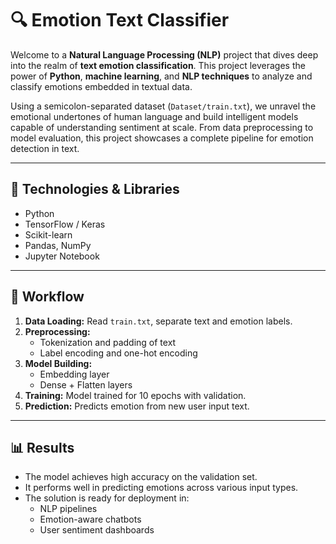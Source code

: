 # 🔍 Emotion Text Classifier

Welcome to a **Natural Language Processing (NLP)** project that dives deep into the realm of **text emotion classification**. This project leverages the power of **Python**, **machine learning**, and **NLP techniques** to analyze and classify emotions embedded in textual data.

Using a semicolon-separated dataset (`Dataset/train.txt`), we unravel the emotional undertones of human language and build intelligent models capable of understanding sentiment at scale. From data preprocessing to model evaluation, this project showcases a complete pipeline for emotion detection in text.

---

## 🧰 Technologies & Libraries

- Python
- TensorFlow / Keras
- Scikit-learn
- Pandas, NumPy
- Jupyter Notebook

---

## 🔄 Workflow

1. **Data Loading:** Read `train.txt`, separate text and emotion labels.
2. **Preprocessing:**
   - Tokenization and padding of text
   - Label encoding and one-hot encoding
3. **Model Building:**
   - Embedding layer
   - Dense + Flatten layers
4. **Training:** Model trained for 10 epochs with validation.
5. **Prediction:** Predicts emotion from new user input text.

---

## 📊 Results

- The model achieves high accuracy on the validation set.
- It performs well in predicting emotions across various input types.
- The solution is ready for deployment in:
  - NLP pipelines  
  - Emotion-aware chatbots  
  - User sentiment dashboards 
